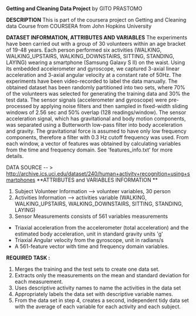 **Getting and Cleaning Data Project**
by GITO PRASTOMO

**DESCRIPTION**
This is part of the coursera project on Getting and Cleaning data Course from COURSERA from John Hopkins University

**DATASET INFORMATION, ATTRIBUTES AND VARIABLES**
The experiments have been carried out with a group of 30 volunteers within an age bracket of 19-48 years. Each person performed six activities (WALKING, WALKING_UPSTAIRS, WALKING_DOWNSTAIRS, SITTING, STANDING, LAYING) wearing a smartphone (Samsung Galaxy S II) on the waist. Using its embedded accelerometer and gyroscope, we captured 3-axial linear acceleration and 3-axial angular velocity at a constant rate of 50Hz. The experiments have been video-recorded to label the data manually. The obtained dataset has been randomly partitioned into two sets, where 70% of the volunteers was selected for generating the training data and 30% the test data. 
The sensor signals (accelerometer and gyroscope) were pre-processed by applying noise filters and then sampled in fixed-width sliding windows of 2.56 sec and 50% overlap (128 readings/window). The sensor acceleration signal, which has gravitational and body motion components, was separated using a Butterworth low-pass filter into body acceleration and gravity. The gravitational force is assumed to have only low frequency components, therefore a filter with 0.3 Hz cutoff frequency was used. From each window, a vector of features was obtained by calculating variables from the time and frequency domain. See 'features_info.txt' for more details. 

DATA SOURCE -- > http://archive.ics.uci.edu/dataset/240/human+activity+recognition+using+smartphones
**ATTRIBUTES and VARIABLES INFORMATION **
1. Subject Volunteer Information --> volunteer variables, 30 person
2. Activities Information --> activities variable (WALKING, WALKING_UPSTAIRS, WALKING_DOWNSTAIRS, SITTING, STANDING, LAYING)
3. Sensor Measurements consists of 561 variables measurements
  - Triaxial acceleration from the accelerometer (total acceleration) and the estimated body acceleration, unit in standard gravity units 'g'
  - Triaxial Angular velocity from the gyroscope, unit in radians/s
  - A 561-feature vector with time and frequency domain variables. 

**REQUIRED TASK :**
1. Merges the training and the test sets to create one data set.
2. Extracts only the measurements on the mean and standard deviation for each measurement. 
3. Uses descriptive activity names to name the activities in the data set
4. Appropriately labels the data set with descriptive variable names. 
5. From the data set in step 4, creates a second, independent tidy data set with the average of each variable for each activity and each subject.

